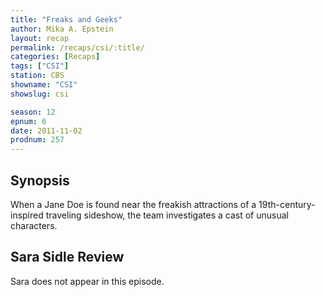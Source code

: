 ```yaml
---
title: "Freaks and Geeks"
author: Mika A. Epstein
layout: recap
permalink: /recaps/csi/:title/
categories: [Recaps]
tags: ["CSI"]
station: CBS
showname: "CSI"
showslug: csi

season: 12  
epnum: 6  
date: 2011-11-02
prodnum: 257  
---
```


## Synopsis

When a Jane Doe is found near the freakish attractions of a 19th-century-inspired traveling sideshow, the team investigates a cast of unusual characters.

## Sara Sidle Review

Sara does not appear in this episode.
